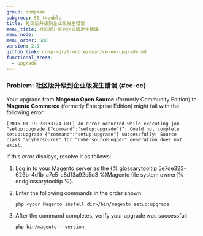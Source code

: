 ```yaml
---
group: compman
subgroup: 50_trouble
title: 社区版升级到企业版发生错误
menu_title: 社区版升级到企业版发生错误
menu_node:
menu_order: 500
version: 2.1
github_link: comp-mgr/trouble/cman/ce-ee-upgrade.md
functional_areas:
  - Upgrade
---
```


### Problem: 社区版升级到企业版发生错误 {#ce-ee}
Your upgrade from **Magento Open Source** (formerly Community Edition) to **Magento Commerce** (formerly Enterprise Edition) might fail with the following error:

	[2016-01-19 23:33:24 UTC] An error occurred while executing job 
	"setup:upgrade {"command":"setup:upgrade"}": Could not complete 
	setup:upgrade {"command":"setup:upgrade"} successfully: Source 
	class "\Cybersource" for "CybersourceLogger" generation does not exist.

If this error displays, resolve it as follows:

1.	Log in to your Magento server as the {% glossarytooltip 5e7de323-626b-4d1b-a7e5-c8d13a92c5d3 %}Magento file system owner{% endglossarytooltip %}.
2.	Enter the following commands in the order shown:

		php <your Magento install dir>/bin/magento setup:upgrade

3.	After the command completes, verify your upgrade was successful:

		php bin/magento --version
